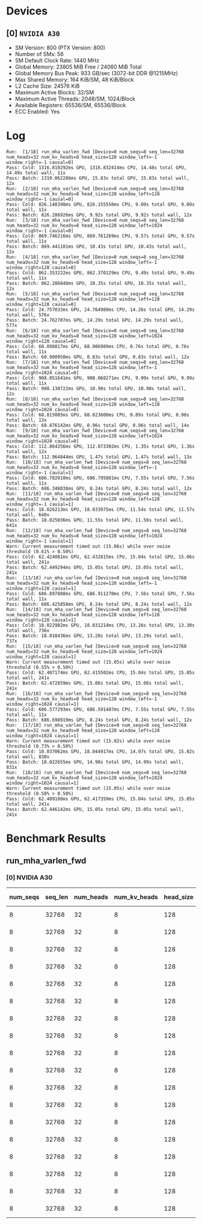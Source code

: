 # Devices

## [0] `NVIDIA A30`
* SM Version: 800 (PTX Version: 800)
* Number of SMs: 56
* SM Default Clock Rate: 1440 MHz
* Global Memory: 23805 MiB Free / 24060 MiB Total
* Global Memory Bus Peak: 933 GB/sec (3072-bit DDR @1215MHz)
* Max Shared Memory: 164 KiB/SM, 48 KiB/Block
* L2 Cache Size: 24576 KiB
* Maximum Active Blocks: 32/SM
* Maximum Active Threads: 2048/SM, 1024/Block
* Available Registers: 65536/SM, 65536/Block
* ECC Enabled: Yes

# Log

```
Run:  [1/18] run_mha_varlen_fwd [Device=0 num_seqs=8 seq_len=32768 num_heads=32 num_kv_heads=8 head_size=128 window_left=-1 window_right=-1 causal=0]
Pass: Cold: 1316.810292ms GPU, 1316.832414ms CPU, 14.48s total GPU, 14.49s total wall, 11x 
Pass: Batch: 1319.062286ms GPU, 15.83s total GPU, 15.83s total wall, 12x
Run:  [2/18] run_mha_varlen_fwd [Device=0 num_seqs=8 seq_len=32768 num_heads=32 num_kv_heads=8 head_size=128 window_left=128 window_right=-1 causal=0]
Pass: Cold: 826.140398ms GPU, 826.155550ms CPU, 9.09s total GPU, 9.09s total wall, 11x 
Pass: Batch: 826.286926ms GPU, 9.92s total GPU, 9.92s total wall, 12x
Run:  [3/18] run_mha_varlen_fwd [Device=0 num_seqs=8 seq_len=32768 num_heads=32 num_kv_heads=8 head_size=128 window_left=1024 window_right=-1 causal=0]
Pass: Cold: 869.746216ms GPU, 869.761269ms CPU, 9.57s total GPU, 9.57s total wall, 11x 
Pass: Batch: 869.441101ms GPU, 10.43s total GPU, 10.43s total wall, 12x
Run:  [4/18] run_mha_varlen_fwd [Device=0 num_seqs=8 seq_len=32768 num_heads=32 num_kv_heads=8 head_size=128 window_left=-1 window_right=128 causal=0]
Pass: Cold: 862.353222ms GPU, 862.370129ms CPU, 9.49s total GPU, 9.49s total wall, 11x 
Pass: Batch: 862.286840ms GPU, 10.35s total GPU, 10.35s total wall, 12x
Run:  [5/18] run_mha_varlen_fwd [Device=0 num_seqs=8 seq_len=32768 num_heads=32 num_kv_heads=8 head_size=128 window_left=128 window_right=128 causal=0]
Pass: Cold: 24.757033ms GPU, 24.764980ms CPU, 14.26s total GPU, 14.29s total wall, 576x 
Pass: Batch: 24.762707ms GPU, 14.29s total GPU, 14.29s total wall, 577x
Run:  [6/18] run_mha_varlen_fwd [Device=0 num_seqs=8 seq_len=32768 num_heads=32 num_kv_heads=8 head_size=128 window_left=1024 window_right=128 causal=0]
Pass: Cold: 68.898817ms GPU, 68.906989ms CPU, 0.76s total GPU, 0.76s total wall, 11x 
Pass: Batch: 68.900950ms GPU, 0.83s total GPU, 0.83s total wall, 12x
Run:  [7/18] run_mha_varlen_fwd [Device=0 num_seqs=8 seq_len=32768 num_heads=32 num_kv_heads=8 head_size=128 window_left=-1 window_right=1024 causal=0]
Pass: Cold: 908.051641ms GPU, 908.068271ms CPU, 9.99s total GPU, 9.99s total wall, 11x 
Pass: Batch: 908.130722ms GPU, 10.90s total GPU, 10.90s total wall, 12x
Run:  [8/18] run_mha_varlen_fwd [Device=0 num_seqs=8 seq_len=32768 num_heads=32 num_kv_heads=8 head_size=128 window_left=128 window_right=1024 causal=0]
Pass: Cold: 68.815085ms GPU, 68.823600ms CPU, 0.89s total GPU, 0.90s total wall, 13x 
Pass: Batch: 68.876142ms GPU, 0.96s total GPU, 0.96s total wall, 14x
Run:  [9/18] run_mha_varlen_fwd [Device=0 num_seqs=8 seq_len=32768 num_heads=32 num_kv_heads=8 head_size=128 window_left=1024 window_right=1024 causal=0]
Pass: Cold: 112.864256ms GPU, 112.873302ms CPU, 1.35s total GPU, 1.36s total wall, 12x 
Pass: Batch: 112.964844ms GPU, 1.47s total GPU, 1.47s total wall, 13x
Run:  [10/18] run_mha_varlen_fwd [Device=0 num_seqs=8 seq_len=32768 num_heads=32 num_kv_heads=8 head_size=128 window_left=-1 window_right=-1 causal=1]
Pass: Cold: 686.782010ms GPU, 686.795881ms CPU, 7.55s total GPU, 7.56s total wall, 11x 
Pass: Batch: 686.348038ms GPU, 8.24s total GPU, 8.24s total wall, 12x
Run:  [11/18] run_mha_varlen_fwd [Device=0 num_seqs=8 seq_len=32768 num_heads=32 num_kv_heads=8 head_size=128 window_left=128 window_right=-1 causal=1]
Pass: Cold: 18.026213ms GPU, 18.033975ms CPU, 11.54s total GPU, 11.57s total wall, 640x 
Pass: Batch: 18.025036ms GPU, 11.55s total GPU, 11.56s total wall, 641x
Run:  [12/18] run_mha_varlen_fwd [Device=0 num_seqs=8 seq_len=32768 num_heads=32 num_kv_heads=8 head_size=128 window_left=1024 window_right=-1 causal=1]
Warn: Current measurement timed out (15.06s) while over noise threshold (0.61% > 0.50%)
Pass: Cold: 62.424081ms GPU, 62.432815ms CPU, 15.04s total GPU, 15.06s total wall, 241x 
Pass: Batch: 62.449294ms GPU, 15.05s total GPU, 15.05s total wall, 241x
Run:  [13/18] run_mha_varlen_fwd [Device=0 num_seqs=8 seq_len=32768 num_heads=32 num_kv_heads=8 head_size=128 window_left=-1 window_right=128 causal=1]
Pass: Cold: 686.897888ms GPU, 686.911270ms CPU, 7.56s total GPU, 7.56s total wall, 11x 
Pass: Batch: 686.425858ms GPU, 8.24s total GPU, 8.24s total wall, 12x
Run:  [14/18] run_mha_varlen_fwd [Device=0 num_seqs=8 seq_len=32768 num_heads=32 num_kv_heads=8 head_size=128 window_left=128 window_right=128 causal=1]
Pass: Cold: 18.022902ms GPU, 18.031214ms CPU, 13.26s total GPU, 13.30s total wall, 736x 
Pass: Batch: 18.018436ms GPU, 13.28s total GPU, 13.29s total wall, 737x
Run:  [15/18] run_mha_varlen_fwd [Device=0 num_seqs=8 seq_len=32768 num_heads=32 num_kv_heads=8 head_size=128 window_left=1024 window_right=128 causal=1]
Warn: Current measurement timed out (15.05s) while over noise threshold (0.55% > 0.50%)
Pass: Cold: 62.407174ms GPU, 62.415502ms CPU, 15.04s total GPU, 15.05s total wall, 241x 
Pass: Batch: 62.472859ms GPU, 15.06s total GPU, 15.06s total wall, 241x
Run:  [16/18] run_mha_varlen_fwd [Device=0 num_seqs=8 seq_len=32768 num_heads=32 num_kv_heads=8 head_size=128 window_left=-1 window_right=1024 causal=1]
Pass: Cold: 686.577293ms GPU, 686.591407ms CPU, 7.55s total GPU, 7.55s total wall, 11x 
Pass: Batch: 686.698919ms GPU, 8.24s total GPU, 8.24s total wall, 12x
Run:  [17/18] run_mha_varlen_fwd [Device=0 num_seqs=8 seq_len=32768 num_heads=32 num_kv_heads=8 head_size=128 window_left=128 window_right=1024 causal=1]
Warn: Current measurement timed out (15.02s) while over noise threshold (0.73% > 0.50%)
Pass: Cold: 18.037062ms GPU, 18.044917ms CPU, 14.97s total GPU, 15.02s total wall, 830x 
Pass: Batch: 18.022655ms GPU, 14.98s total GPU, 14.99s total wall, 831x
Run:  [18/18] run_mha_varlen_fwd [Device=0 num_seqs=8 seq_len=32768 num_heads=32 num_kv_heads=8 head_size=128 window_left=1024 window_right=1024 causal=1]
Warn: Current measurement timed out (15.05s) while over noise threshold (0.58% > 0.50%)
Pass: Cold: 62.409188ms GPU, 62.417359ms CPU, 15.04s total GPU, 15.05s total wall, 241x 
Pass: Batch: 62.446142ms GPU, 15.05s total GPU, 15.05s total wall, 241x
```

# Benchmark Results

## run_mha_varlen_fwd

### [0] NVIDIA A30

| num_seqs | seq_len | num_heads | num_kv_heads | head_size | window_left | window_right | causal | Q Tensor  |  K Tensor   |  V Tensor   |  Output   | Tokens |   Est. FLOPS   | Memory Usage | Samples |  CPU Time  | Noise |  GPU Time  | Noise |  Elem/s  | GlobalMem BW | BWUtil | Samples | Batch GPU  |
|----------|---------|-----------|--------------|-----------|-------------|--------------|--------|-----------|-------------|-------------|-----------|--------|----------------|--------------|---------|------------|-------|------------|-------|----------|--------------|--------|---------|------------|
|        8 |   32768 |        32 |            8 |       128 |          -1 |           -1 |      0 | 2.000 GiB | 512.000 MiB | 512.000 MiB | 2.000 GiB | 262144 | 70368744177664 |         5120 |     11x |    1.317 s | 0.18% |    1.317 s | 0.18% | 199.075K |   4.077 GB/s |  0.44% |     12x |    1.319 s |
|        8 |   32768 |        32 |            8 |       128 |         128 |           -1 |      0 | 2.000 GiB | 512.000 MiB | 512.000 MiB | 2.000 GiB | 262144 | 70368744177664 |         5120 |     11x | 826.156 ms | 0.11% | 826.140 ms | 0.11% | 317.312K |   6.499 GB/s |  0.70% |     12x | 826.287 ms |
|        8 |   32768 |        32 |            8 |       128 |        1024 |           -1 |      0 | 2.000 GiB | 512.000 MiB | 512.000 MiB | 2.000 GiB | 262144 | 70368744177664 |         5120 |     11x | 869.761 ms | 0.11% | 869.746 ms | 0.11% | 301.403K |   6.173 GB/s |  0.66% |     12x | 869.441 ms |
|        8 |   32768 |        32 |            8 |       128 |          -1 |          128 |      0 | 2.000 GiB | 512.000 MiB | 512.000 MiB | 2.000 GiB | 262144 | 70368744177664 |         5120 |     11x | 862.370 ms | 0.06% | 862.353 ms | 0.06% | 303.987K |   6.226 GB/s |  0.67% |     12x | 862.287 ms |
|        8 |   32768 |        32 |            8 |       128 |         128 |          128 |      0 | 2.000 GiB | 512.000 MiB | 512.000 MiB | 2.000 GiB | 262144 | 70368744177664 |         5120 |    576x |  24.765 ms | 0.65% |  24.757 ms | 0.65% |  10.589M | 216.856 GB/s | 23.24% |    577x |  24.763 ms |
|        8 |   32768 |        32 |            8 |       128 |        1024 |          128 |      0 | 2.000 GiB | 512.000 MiB | 512.000 MiB | 2.000 GiB | 262144 | 70368744177664 |         5120 |     11x |  68.907 ms | 0.37% |  68.899 ms | 0.37% |   3.805M |  77.922 GB/s |  8.35% |     12x |  68.901 ms |
|        8 |   32768 |        32 |            8 |       128 |          -1 |         1024 |      0 | 2.000 GiB | 512.000 MiB | 512.000 MiB | 2.000 GiB | 262144 | 70368744177664 |         5120 |     11x | 908.068 ms | 0.05% | 908.052 ms | 0.05% | 288.688K |   5.912 GB/s |  0.63% |     12x | 908.131 ms |
|        8 |   32768 |        32 |            8 |       128 |         128 |         1024 |      0 | 2.000 GiB | 512.000 MiB | 512.000 MiB | 2.000 GiB | 262144 | 70368744177664 |         5120 |     13x |  68.824 ms | 0.48% |  68.815 ms | 0.49% |   3.809M |  78.016 GB/s |  8.36% |     14x |  68.876 ms |
|        8 |   32768 |        32 |            8 |       128 |        1024 |         1024 |      0 | 2.000 GiB | 512.000 MiB | 512.000 MiB | 2.000 GiB | 262144 | 70368744177664 |         5120 |     12x | 112.873 ms | 0.50% | 112.864 ms | 0.50% |   2.323M |  47.568 GB/s |  5.10% |     13x | 112.965 ms |
|        8 |   32768 |        32 |            8 |       128 |          -1 |           -1 |      1 | 2.000 GiB | 512.000 MiB | 512.000 MiB | 2.000 GiB | 262144 | 70368744177664 |         5120 |     11x | 686.796 ms | 0.13% | 686.782 ms | 0.13% | 381.699K |   7.817 GB/s |  0.84% |     12x | 686.348 ms |
|        8 |   32768 |        32 |            8 |       128 |         128 |           -1 |      1 | 2.000 GiB | 512.000 MiB | 512.000 MiB | 2.000 GiB | 262144 | 70368744177664 |         5120 |    640x |  18.034 ms | 0.66% |  18.026 ms | 0.66% |  14.542M | 297.828 GB/s | 31.92% |    641x |  18.025 ms |
|        8 |   32768 |        32 |            8 |       128 |        1024 |           -1 |      1 | 2.000 GiB | 512.000 MiB | 512.000 MiB | 2.000 GiB | 262144 | 70368744177664 |         5120 |    241x |  62.433 ms | 0.61% |  62.424 ms | 0.61% |   4.199M |  86.004 GB/s |  9.22% |    241x |  62.449 ms |
|        8 |   32768 |        32 |            8 |       128 |          -1 |          128 |      1 | 2.000 GiB | 512.000 MiB | 512.000 MiB | 2.000 GiB | 262144 | 70368744177664 |         5120 |     11x | 686.911 ms | 0.21% | 686.898 ms | 0.21% | 381.635K |   7.816 GB/s |  0.84% |     12x | 686.426 ms |
|        8 |   32768 |        32 |            8 |       128 |         128 |          128 |      1 | 2.000 GiB | 512.000 MiB | 512.000 MiB | 2.000 GiB | 262144 | 70368744177664 |         5120 |    736x |  18.031 ms | 0.62% |  18.023 ms | 0.62% |  14.545M | 297.883 GB/s | 31.92% |    737x |  18.018 ms |
|        8 |   32768 |        32 |            8 |       128 |        1024 |          128 |      1 | 2.000 GiB | 512.000 MiB | 512.000 MiB | 2.000 GiB | 262144 | 70368744177664 |         5120 |    241x |  62.416 ms | 0.55% |  62.407 ms | 0.55% |   4.201M |  86.027 GB/s |  9.22% |    241x |  62.473 ms |
|        8 |   32768 |        32 |            8 |       128 |          -1 |         1024 |      1 | 2.000 GiB | 512.000 MiB | 512.000 MiB | 2.000 GiB | 262144 | 70368744177664 |         5120 |     11x | 686.591 ms | 0.15% | 686.577 ms | 0.15% | 381.813K |   7.820 GB/s |  0.84% |     12x | 686.699 ms |
|        8 |   32768 |        32 |            8 |       128 |         128 |         1024 |      1 | 2.000 GiB | 512.000 MiB | 512.000 MiB | 2.000 GiB | 262144 | 70368744177664 |         5120 |    830x |  18.045 ms | 0.73% |  18.037 ms | 0.73% |  14.534M | 297.649 GB/s | 31.90% |    831x |  18.023 ms |
|        8 |   32768 |        32 |            8 |       128 |        1024 |         1024 |      1 | 2.000 GiB | 512.000 MiB | 512.000 MiB | 2.000 GiB | 262144 | 70368744177664 |         5120 |    241x |  62.417 ms | 0.58% |  62.409 ms | 0.58% |   4.200M |  86.024 GB/s |  9.22% |    241x |  62.446 ms |
